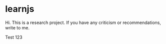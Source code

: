 # learnjs

Hi. This is a research project. If you have any criticism or recommendations, write to me.

Test 123